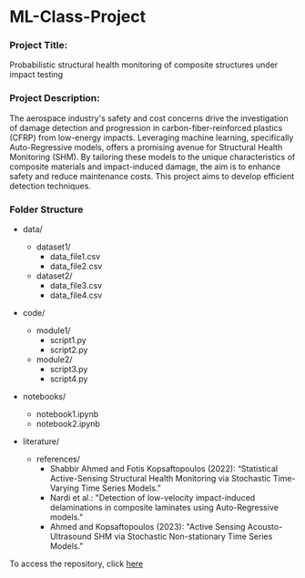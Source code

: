 # ML-Class-Project <br>
### Project Title:<br>
Probabilistic structural health monitoring of composite structures under impact testing <br>

### Project Description:<br> 
The aerospace industry's safety and cost concerns drive the investigation of damage detection and progression in carbon-fiber-reinforced plastics (CFRP) from low-energy impacts. Leveraging machine learning, specifically Auto-Regressive models, offers a promising avenue for Structural Health Monitoring (SHM). By tailoring these models to the unique characteristics of composite materials and impact-induced damage, the aim is to enhance safety and reduce maintenance costs. This project aims to develop efficient detection techniques. <br>

### Folder Structure <br>

- data/
  - dataset1/
    - data_file1.csv
    - data_file2.csv
  - dataset2/
    - data_file3.csv
    - data_file4.csv

- code/
  - module1/
    - script1.py
    - script2.py
  - module2/
    - script3.py
    - script4.py

- notebooks/
  - notebook1.ipynb
  - notebook2.ipynb

- literature/
  - references/
    - Shabbir Ahmed and Fotis Kopsaftopoulos (2022): “Statistical Active-Sensing Structural Health Monitoring via Stochastic Time-Varying Time Series Models.”
    - Nardi et al.: "Detection of low-velocity impact-induced delaminations in composite laminates using Auto-Regressive models."
    - Ahmed and Kopsaftopoulos (2023): "Active Sensing Acousto-Ultrasound SHM via Stochastic Non-stationary Time Series Models."
  
To access the repository, click [here](https://github.com/E-Ameke/ML-Class-Project)
